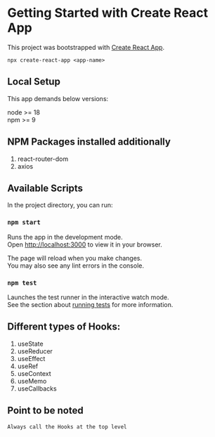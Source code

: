 # Getting Started with Create React App

This project was bootstrapped with [Create React App](https://github.com/facebook/create-react-app).

`npx create-react-app <app-name>`

## Local Setup

This app demands below versions:

node >= 18 <br>
npm >= 9

## NPM Packages installed additionally

1. react-router-dom
2. axios

## Available Scripts

In the project directory, you can run:

### `npm start`

Runs the app in the development mode.\
Open [http://localhost:3000](http://localhost:3000) to view it in your browser.

The page will reload when you make changes.\
You may also see any lint errors in the console.

### `npm test`

Launches the test runner in the interactive watch mode.\
See the section about [running tests](https://facebook.github.io/create-react-app/docs/running-tests) for more information.

## Different types of Hooks:

1. useState
2. useReducer
3. useEffect
4. useRef
5. useContext
6. useMemo
7. useCallbacks

## Point to be noted

`Always call the Hooks at the top level`

